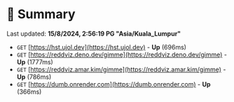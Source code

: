 # 📖 Summary
Last updated: **15/8/2024, 2:56:19 PG "Asia/Kuala_Lumpur"**

- `GET` [https://hst.ujol.dev](https://hst.ujol.dev) - **Up** (696ms)
- `GET` [https://reddviz.deno.dev/gimme](https://reddviz.deno.dev/gimme) - **Up** (1777ms)
- `GET` [https://reddviz.amar.kim/gimme](https://reddviz.amar.kim/gimme) - **Up** (786ms)
- `GET` [https://dumb.onrender.com](https://dumb.onrender.com) - **Up** (366ms)
